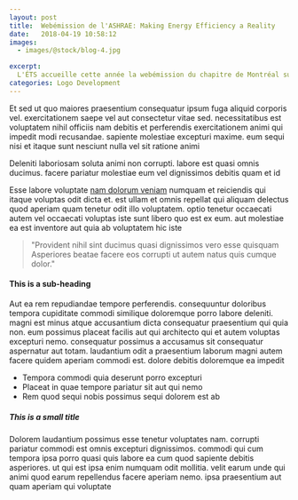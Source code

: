 ```yaml
---
layout: post
title:  Webémission de l'ASHRAE: Making Energy Efficiency a Reality
date:   2018-04-19 10:58:12
images:
  - images/@stock/blog-4.jpg

excerpt:
  L'ÉTS accueille cette année la webémission du chapitre de Montréal sur l'efficacité énergétique. Quatre membres éminents de l'ASHRAE animeront cette conférence. Tous les membres du chapitre sont conviés à cet événement qui se tiendra le 19 avril à partir de 12h30 au local B-1402 de l'ÉTS. L'événement est gratuit pour les étudiants, les inscriptions ouvriront début mars.
categories: Logo Development
---
```


Et sed ut quo maiores praesentium consequatur ipsum fuga aliquid corporis vel. exercitationem saepe vel aut consectetur vitae sed. necessitatibus est voluptatem nihil officiis nam debitis et perferendis exercitationem animi qui impedit modi recusandae. sapiente molestiae excepturi maxime. eum sequi nisi et itaque sunt nesciunt nulla vel sit ratione animi

Deleniti laboriosam soluta animi non corrupti. labore est quasi omnis ducimus. facere pariatur molestiae eum vel dignissimos debitis quam et id


Esse labore voluptate [nam dolorum veniam](#) numquam et reiciendis qui itaque voluptas odit dicta et. est ullam et omnis repellat qui aliquam delectus quod aperiam quam tenetur odit illo voluptatem. optio tenetur occaecati autem vel occaecati voluptas iste sunt libero quo est ex eum. aut molestiae ea est inventore aut quia ab voluptatem hic iste

> "Provident nihil sint ducimus quasi dignissimos vero esse quisquam Asperiores beatae facere eos corrupti ut autem natus quis cumque dolor."

#### This is a sub-heading

Aut ea rem repudiandae tempore perferendis. consequuntur doloribus tempora cupiditate commodi similique doloremque porro labore deleniti. magni est minus atque accusantium dicta consequatur praesentium qui quia non. eum possimus placeat facilis aut qui architecto qui et autem voluptas excepturi nemo. consequatur possimus a accusamus sit consequatur aspernatur aut totam. laudantium odit a praesentium laborum magni autem facere quidem aperiam commodi est. dolore debitis doloremque ea impedit

* Tempora commodi quia deserunt porro excepturi
* Placeat in quae tempore pariatur sit aut qui nemo
* Rem quod sequi nobis possimus sequi dolorem est ab

##### This is a small title

Dolorem laudantium possimus esse tenetur voluptates nam. corrupti pariatur commodi est omnis excepturi dignissimos. commodi qui cum tempora ipsa porro quasi quis labore ea cum quod sapiente debitis asperiores. ut qui est ipsa enim numquam odit mollitia. velit earum unde qui animi quod earum repellendus facere aperiam nemo. ipsa praesentium aut quam aperiam qui voluptate
